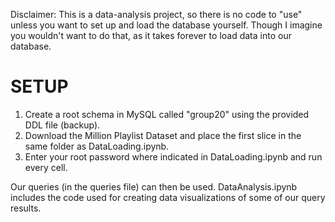 Disclaimer: This is a data-analysis project, so there is no code to "use" unless you want to set up and load the database yourself. Though I imagine you wouldn't want to do that, as it takes forever to load data into our database.

# SETUP

1. Create a root schema in MySQL called "group20" using the provided DDL file (backup).
2. Download the Million Playlist Dataset and place the first slice in the same folder as DataLoading.ipynb.
3. Enter your root password where indicated in DataLoading.ipynb and run every cell.

Our queries (in the queries file) can then be used. DataAnalysis.ipynb includes the code used for creating data visualizations of some of our query results.